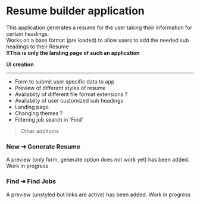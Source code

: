 # Resume builder application
This application generates a resume for the user taking their information for certain headings. <br>
Works on a base format (pre loaded) to allow users to add the needed sub headings to their Resume <br>
**!!This is only the landing page of such an application**

**UI creation**
 <hr>

- Form to submit user specific data to app <br>
- Preview of different styles of resume   <br>
- Availabiity of different file format extensions ?<br>
- Availabiity of user customized sub headings<br>
- Landing page <br>
- Changing themes ?<br>
- Filtering job search in 'Find'    

> Other additions <br>

### New ➜ Generate Resume
A preview (only form, generate option does not work yet) has been added. Work in progress    

### Find ➜ Find Jobs
A preview (unstyled but links are active) has been added. Work in progress    
